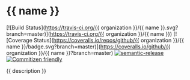 # {{ name }}

[![Build Status](https://travis-ci.org/{{ organization }}/{{ name }}.svg?branch=master)](https://travis-ci.org/{{ organization }}/{{ name }})
[![Coverage Status](https://coveralls.io/repos/github/{{ organization }}/{{ name }}/badge.svg?branch=master)](https://coveralls.io/github/{{ organization }}/{{ name }}?branch=master)
[![semantic-release](https://img.shields.io/badge/%20%20%F0%9F%93%A6%F0%9F%9A%80-semantic--release-e10079.svg)](https://github.com/semantic-release/semantic-release)
[![Commitizen friendly](https://img.shields.io/badge/commitizen-friendly-brightgreen.svg)](http://commitizen.github.io/cz-cli/)

{{ description }}

